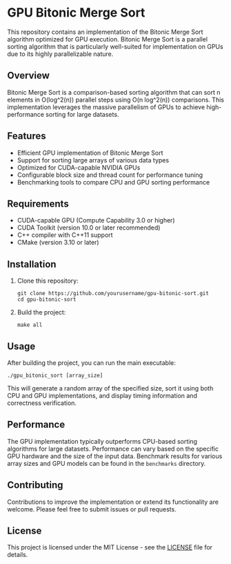 # GPU Bitonic Merge Sort

This repository contains an implementation of the Bitonic Merge Sort algorithm optimized for GPU execution. Bitonic Merge Sort is a parallel sorting algorithm that is particularly well-suited for implementation on GPUs due to its highly parallelizable nature.

## Overview

Bitonic Merge Sort is a comparison-based sorting algorithm that can sort n elements in O(log^2(n)) parallel steps using O(n log^2(n)) comparisons. This implementation leverages the massive parallelism of GPUs to achieve high-performance sorting for large datasets.

## Features

- Efficient GPU implementation of Bitonic Merge Sort
- Support for sorting large arrays of various data types
- Optimized for CUDA-capable NVIDIA GPUs
- Configurable block size and thread count for performance tuning
- Benchmarking tools to compare CPU and GPU sorting performance

## Requirements

- CUDA-capable GPU (Compute Capability 3.0 or higher)
- CUDA Toolkit (version 10.0 or later recommended)
- C++ compiler with C++11 support
- CMake (version 3.10 or later)

## Installation

1. Clone this repository:
   ```
   git clone https://github.com/yourusername/gpu-bitonic-sort.git
   cd gpu-bitonic-sort
   ```

2. Build the project:
   ```
   make all
   ```

## Usage

After building the project, you can run the main executable:

```
./gpu_bitonic_sort [array_size]
```

This will generate a random array of the specified size, sort it using both CPU and GPU implementations, and display timing information and correctness verification.

## Performance

The GPU implementation typically outperforms CPU-based sorting algorithms for large datasets. Performance can vary based on the specific GPU hardware and the size of the input data. Benchmark results for various array sizes and GPU models can be found in the `benchmarks` directory.

## Contributing

Contributions to improve the implementation or extend its functionality are welcome. Please feel free to submit issues or pull requests.

## License

This project is licensed under the MIT License - see the [LICENSE](LICENSE) file for details.

